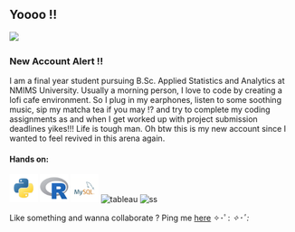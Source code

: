 ## Yoooo !!


<img src="https://i.pinimg.com/564x/86/2e/2e/862e2ea2f31d88bed55efa3baf461f0f.jpg">


### New Account Alert !!

<p> I am a final year student pursuing B.Sc. Applied Statistics and Analytics at NMIMS University. Usually a morning person, I love to code by creating a lofi cafe environment. So I plug in my earphones, listen to some soothing music, sip my matcha tea if you may !? and try to complete my coding assignments as and when I get worked up with project submission deadlines yikes!!! Life is tough man.
Oh btw this is my new account since I wanted to feel revived in this arena again.
<br/>
  
 
#### Hands on:

<img src='https://raw.githubusercontent.com/github/explore/80688e429a7d4ef2fca1e82350fe8e3517d3494d/topics/python/python.png' alt='python' height='50'> <img src='https://raw.githubusercontent.com/github/explore/80688e429a7d4ef2fca1e82350fe8e3517d3494d/topics/r/r.png' alt='r' height='50'> <img src='https://raw.githubusercontent.com/github/explore/80688e429a7d4ef2fca1e82350fe8e3517d3494d/topics/mysql/mysql.png' alt='js' height='50'> <img src='https://cdn.worldvectorlogo.com/logos/tableau-software.svg' alt='tableau' height='50'> <img src='https://cdn.iconscout.com/icon/free/png-512/microsoft-excel-4-722715.png' alt='ss' height='50'>



Like something and wanna collaborate ? Ping me [here](https://www.linkedin.com/in/shraddha-kodavade-357bb918a/) ✧･ﾟ: *✧･ﾟ:*

<!--

<!--
**shraddhacodes/shraddhacodes** is a ✨ _special_ ✨ repository because its `README.md` (this file) appears on your GitHub profile.

Here are some ideas to get you started:

- 🔭 I’m currently working on ...
- 🌱 I’m currently learning ...
- 👯 I’m looking to collaborate on ...
- 🤔 I’m looking for help with ...
- 💬 Ask me about ...
- 📫 How to reach me: ...
- 😄 Pronouns: ...
- ⚡ Fun fact: ...
-->
